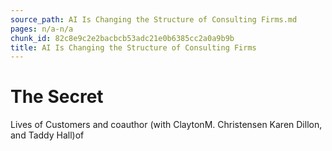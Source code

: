 ```yaml
---
source_path: AI Is Changing the Structure of Consulting Firms.md
pages: n/a-n/a
chunk_id: 82c8e9c2e2bacbcb53adc21e0b6385cc2a0a9b9b
title: AI Is Changing the Structure of Consulting Firms
---
```

# The Secret

Lives of Customers and coauthor (with ClaytonM. Christensen Karen Dillon, and Taddy Hall)of
